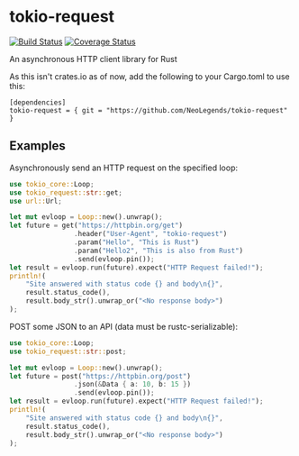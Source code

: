 # tokio-request
[![Build Status](https://travis-ci.org/NeoLegends/tokio-request.svg?branch=master)](https://travis-ci.org/NeoLegends/tokio-request)
[![Coverage Status](https://coveralls.io/repos/github/NeoLegends/tokio-request/badge.svg?branch=master)](https://coveralls.io/github/NeoLegends/tokio-request?branch=master)

An asynchronous HTTP client library for Rust

As this isn't crates.io as of now, add the following to your Cargo.toml to use this:
```
[dependencies]
tokio-request = { git = "https://github.com/NeoLegends/tokio-request" }
```

## Examples
Asynchronously send an HTTP request on the specified loop:

```rust
use tokio_core::Loop;
use tokio_request::str::get;
use url::Url;

let mut evloop = Loop::new().unwrap();
let future = get("https://httpbin.org/get")
                .header("User-Agent", "tokio-request")
                .param("Hello", "This is Rust")
                .param("Hello2", "This is also from Rust")
                .send(evloop.pin());
let result = evloop.run(future).expect("HTTP Request failed!");
println!(
    "Site answered with status code {} and body\n{}",
    result.status_code(),
    result.body_str().unwrap_or("<No response body>")
);
```

POST some JSON to an API (data must be rustc-serializable):

```rust
use tokio_core::Loop;
use tokio_request::str::post;

let mut evloop = Loop::new().unwrap();
let future = post("https://httpbin.org/post")
                .json(&Data { a: 10, b: 15 })
                .send(evloop.pin());
let result = evloop.run(future).expect("HTTP Request failed!");
println!(
    "Site answered with status code {} and body\n{}",
    result.status_code(),
    result.body_str().unwrap_or("<No response body>")
);
```
